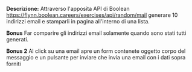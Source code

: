 **Descrizione:**
Attraverso l'apposita API di Boolean
https://flynn.boolean.careers/exercises/api/random/mail
generare 10 indirizzi email e stamparli in pagina all'interno di una lista.

**Bonus**
Far comparire gli indirizzi email solamente quando sono stati tutti generati.

**Bonus 2**
Al click su una email apre un form contenete oggetto corpo del messaggio e un pulsante per inviare che invia una email con i dati sopra forniti